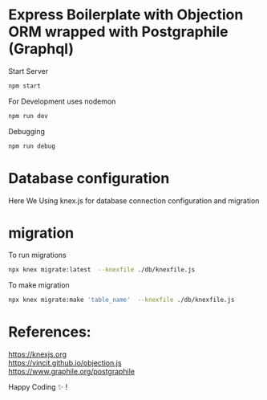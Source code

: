 # Express Boilerplate with Objection ORM wrapped with Postgraphile (Graphql)


Start Server
```bash 
npm start 
```

For Development  uses nodemon

```bash 
npm run dev

```

Debugging

```bash 
npm run debug

```

# Database configuration

Here We Using knex.js for database connection configuration and migration

  # migration

To run migrations
```bash
npx knex migrate:latest  --knexfile ./db/knexfile.js

```

To make  migration

```bash
npx knex migrate:make 'table_name'  --knexfile ./db/knexfile.js
```

# References:

https://knexjs.org <br />
https://vincit.github.io/objection.js <br />
https://www.graphile.org/postgraphile


Happy Coding ✨ !
